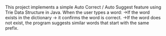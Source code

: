  This project implements a simple Auto Correct / Auto Suggest feature using Trie Data Structure in Java.
When the user types a word:
->If the word exists in the dictionary → it confirms the word is correct.
->If the word does not exist, the program suggests similar words that start with the same prefix.
